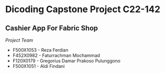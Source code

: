 # Dicoding Capstone Project C22-142
Cashier App For Fabric Shop
--
*Project Team*
- F500X1053 - Reza Ferdian
- F452X0982 - Faturrachman Mochammad
- F120X0179 - Gregorius Damar Prakoso Pulunggono
- F500X1051 - Aldi Findani
